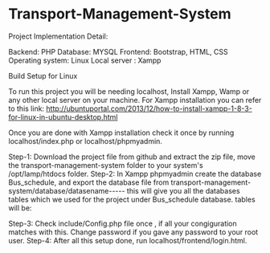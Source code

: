 # Transport-Management-System

Project Implementation Detail:

Backend: PHP
Database: MYSQL
Frontend: Bootstrap, HTML, CSS
Operating system: Linux
Local server : Xampp

Build Setup for Linux

To run this project you will be needing localhost, Install Xampp, Wamp or any other local server on your machine.
For Xampp installation you can refer to this link: http://ubuntuportal.com/2013/12/how-to-install-xampp-1-8-3-for-linux-in-ubuntu-desktop.html

Once you are done with Xampp installation check it once by running localhost/index.php or localhost/phpmyadmin.

Step-1: Download the project file from github and extract the zip file, move the transport-management-system folder to your system's /opt/lamp/htdocs folder.
Step-2: In Xampp phpmyadmin create the database Bus_schedule, and export the database file from transport-management-system/database/datasename-----
this will give you all the databases tables which we used for the project under Bus_schedule database.
tables will be: 

Step-3: Check include/Config.php file once , if all your congiguration matches with this. Change password if you gave any password to your root user.
Step-4: After all this setup done, run localhost/frontend/login.html.
